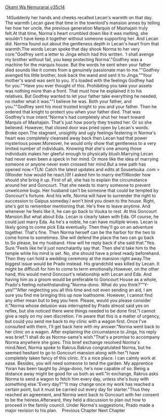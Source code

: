 [Okami Wa Nemuranai v35c14](https://www.sousetsuka.com/2021/02/okami-wa-nemuranai-3514.html)
<br/><br/>
 14Suddenly her hands and cheeks recalled Lecan's warmth on that day. The warmth Lecan gave that time in the townlord's mansion annex by telling her how her uncle, the previous generation Marquis of Mashajain truly felt.At that time, Norma's heart crumbled down like it was melting, she wouldn't have keep it together without someone supporting her. And Lecan did. Norma found out about the gentleness depth in Lecan's heart from that warmth.The words Lecan spoke that day shook Norma to her very core."Godfrey sent a letter to Jinga which had this written. 'I shall avenge my brother without fail, you keep protecting Norma'."Godfrey was a machine for the marquis house. But the words he sent when your father died sounds like it comes from a genuinely passionate man to me.""Godfrey avenged his little brother, took back the wand and sent it to Jinga.""Your mother's wand was sent to you. It's loaded with the feelings Godfrey had for you.""Have you ever thought of this. Prohibiting you take your assets was nothing more than a front. That must how he explained it to his relatives. But Godfrey wanted to let your father take everything he needed, no matter what it was.""I believe he was. Both your father, and you.""Godfrey sent his most trusted knight to you and your father. Then he ordered that knight to protect you when your father died. That was Godfrey's true intent."Norma's had completely shut her heart toward Marquis of Mashajain. That's just how poorly they treated her. Or so she believed. However, that closed door was pried open by Lecan's words. Broke open.The stagnant, unsightly and ugly feelings festering in Norma's heart was completely cleansed away back then.Lecan had that power mysterious power.Moreover, he would only show that gentleness to a very limited number of individuals. Knowing that she's one among those individuals makes her gleeful enough to physically blush.Marrying Lecan had never even been a speck in her mind. Or more like the idea of marrying someone or anyone never even crossed her mind.But a new path has opened now.<TLN: Catch the latest updates and edits at Sousetsuka .com >(Wonder how would he react.)(If I asked him to marry me?)Wonder how should she bring it up. First of all, she has to explain the circumstance around her and Goncourt. That she needs to marry someone to prevent unwelcome bugs. Her husband can't be someone that could be tempted by Goncourt's fortune. And his wife, Norma will have to surrender the right to succession to Gaipus someday.I won't bind you down to the house. Right, she's got to remember mentioning that. He's free to leave anytime. And whenever he feels like it, he can go back to Vouka to rest. At this Goncourt Mansion.But what about Eda. Lecan is clearly taken with Eda. Of course, he could just marry Eda. As he's a noble, he can have multiple wives. Lecan is likely going to come pick Eda eventually. Then they'll go on an adventure together. That's fine. Then Norma herself can be the harbor for the two to come home to sometimes. She will defend the place the two can go back to.So please, be my husband. How will he reply back if she said that."Yea. Sure."Feels like he'd just nonchalantly say that. Then she'd take him to the temple while his mind is set. No, she should have a priest ready beforehand. Then they can hold a wedding ceremony at the mansion right away.The biggest issue would be Prado instead. His grandchild was killed by Lecan. It might be difficult for him to come to term emotionally.However, on the other hand, this would mend Goncourt's relationship with Lecan and Eda. And having him as a groom would be preferable to Goncourt House as a whole, Prado's feeling notwithstanding."Norma-dono. What do you think?""Y-yes!""After neglecting you all this time and not even sending an aid, I am sure you find me bringing this up now loathsome. However, I cannot find any other mean but to beg you here. Please, would you please consider it."Norma whose delusion was interrupted by Prado almost said yes on reflex, but she noticed there were things needed to be done first."I cannot give a reply on my own discretion. I'm aware that this is a matter of urgency, but could you send me back to my clinic with a wagon first. Once I've consulted with them, I'll get back here with my answer."Norma went back to her clinic on a wagon. After explaining the circumstance to Jinga, his reply was brief."I shall do as Norma-sama's wish."That's a promise to accompany Norma anywhere she goes. This brief exchange resolved Norma's mind.Next, Norma spoke to Rakrus.Rakrus congratulated Norma, but he seemed hesitant to go to Goncourt mansion along with her."I have completely taken fancy of this clinic. It's a nice place. I can calmly work at ease. Besides, you will need someone to tend the garden. My apprentice Yoran has been taught by Jinga-dono, he's now capable of so. Being a distance away might be good for us both as well."In exchange, Rakrus asks Norma to send a wagon to fetch him every day, unless she's busy with something else."Every day?""It may change once my work has reached a certain point, but it must be carried out every day for starter."Thus they reached an agreement, and Norma went back to Goncourt with her consent to be the heiress.Afterward, they held a discussion to plan out how to proceed in the family council. Under Norma's suggestions, Prado made a major revision to his plan.    Previous Chapter Next Chapter<br/>
